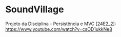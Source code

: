 # SoundVillage

Projeto da Disciplina - Persistência e MVC [24E2_2]: https://www.youtube.com/watch?v=csOD1ukkNe8

